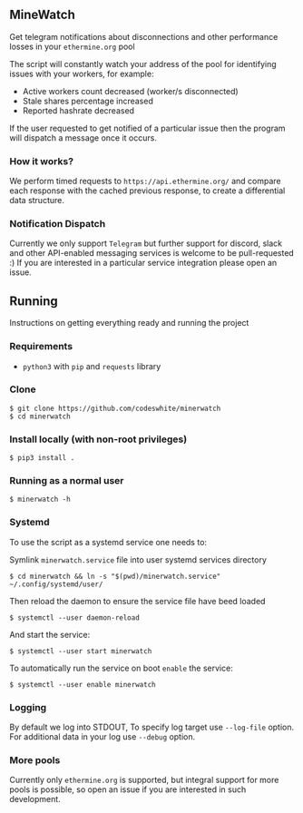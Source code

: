 ## MineWatch
Get telegram notifications about disconnections and other performance losses in your `ethermine.org` pool

The script will constantly watch your address of the pool for identifying issues with your workers, for example: 
* Active workers count decreased (worker/s disconnected)
* Stale shares percentage increased
* Reported hashrate decreased

If the user requested to get notified of a particular issue then the program will dispatch a message once it occurs.

### How it works?
We perform timed requests to `https://api.ethermine.org/` and compare each response with the cached previous response, to create a differential data structure.

### Notification Dispatch
Currently we only support `Telegram` but further support for discord, slack and other API-enabled messaging services is welcome to be pull-requested :)
If you are interested in a particular service integration please open an issue.

## Running
Instructions on getting everything ready and running the project

### Requirements
- `python3` with `pip` and `requests` library

### Clone

    $ git clone https://github.com/codeswhite/minerwatch
    $ cd minerwatch

### Install locally (with non-root privileges)

    $ pip3 install .

### Running as a normal user

    $ minerwatch -h

### Systemd
To use the script as a systemd service one needs to:

Symlink `minerwatch.service` file into user systemd services directory

    $ cd minerwatch && ln -s "$(pwd)/minerwatch.service" ~/.config/systemd/user/

Then reload the daemon to ensure the service file have beed loaded

    $ systemctl --user daemon-reload

And start the service:

    $ systemctl --user start minerwatch

To automatically run the service on boot `enable` the service:

    $ systemctl --user enable minerwatch

### Logging
By default we log into STDOUT, To specify log target use `--log-file` option.
For additional data in your log use `--debug` option.

### More pools
Currently only `ethermine.org` is supported, but integral support for more pools is possible, so open an issue if you are interested in such development.